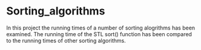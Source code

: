# Sorting_algorithms
In this project the running times of a number of sorting alogrithms has been examined.
The running time of the STL sort() function has been compared to the running times of other sorting algorithms.
